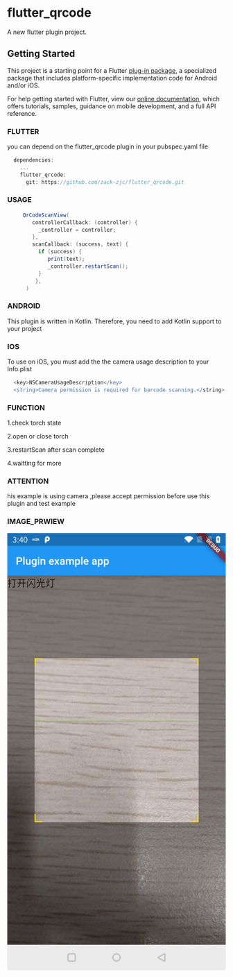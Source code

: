 
# flutter_qrcode

A new flutter plugin project.

## Getting Started

This project is a starting point for a Flutter
[plug-in package](https://flutter.dev/developing-packages/),
a specialized package that includes platform-specific implementation code for
Android and/or iOS.

For help getting started with Flutter, view our 
[online documentation](https://flutter.dev/docs), which offers tutorials, 
samples, guidance on mobile development, and a full API reference.

### FLUTTER

you can depend on the flutter_qrcode plugin in your pubspec.yaml file
```groovy
  dependencies:
    ...
    flutter_qrcode: 
      git: https://github.com/zack-zjc/flutter_qrcode.git
```

### USAGE

```groovy
     QrCodeScanView(
        controllerCallback: (controller) {
          _controller = controller;
        },
        scanCallback: (success, text) {
          if (success) {
             print(text);
             _controller.restartScan();
          }
         },
      )
```
### ANDROID

This plugin is written in Kotlin. Therefore, you need to add Kotlin support to your project

### IOS

To use on iOS, you must add the the camera usage description to your Info.plist
```groovy
  <key>NSCameraUsageDescription</key>
  <string>Camera permission is required for barcode scanning.</string>
```

### FUNCTION

1.check torch state

2.open or close torch

3.restartScan after scan complete

4.waitting for more

### ATTENTION

his example is using camera ,please accept permission before use this plugin and test example

### IMAGE_PRWIEW
![image](https://github.com/zack-zjc/flutter_qrcode/blob/master/image/capture.jpg?raw=true)

